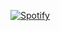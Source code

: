 [![Spotify](https://spotify-github-readme.vercel.app/api/spotify)](https://open.spotify.com/album/2OhUWm2KJay2YWeItU9YcH?si=0ws0PISUQc2Z1dgHXit6yA)
